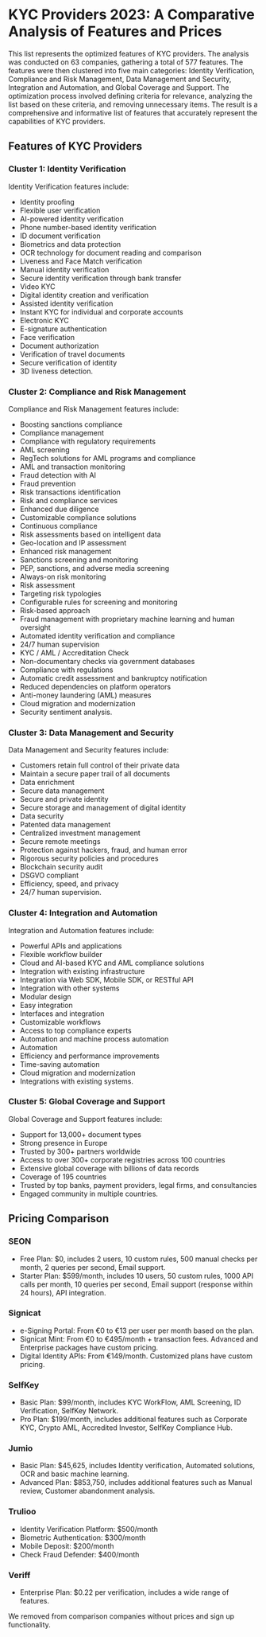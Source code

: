 # KYC Providers 2023: A Comparative Analysis of Features and Prices

This list represents the optimized features of KYC providers. The analysis was conducted on 63 companies, gathering a total of 577 features. The features were then clustered into five main categories: Identity Verification, Compliance and Risk Management, Data Management and Security, Integration and Automation, and Global Coverage and Support. The optimization process involved defining criteria for relevance, analyzing the list based on these criteria, and removing unnecessary items. The result is a comprehensive and informative list of features that accurately represent the capabilities of KYC providers.

## Features of KYC Providers

### Cluster 1: Identity Verification

Identity Verification features include:

- Identity proofing 
- Flexible user verification 
- AI-powered identity verification 
- Phone number-based identity verification 
- ID document verification 
- Biometrics and data protection 
- OCR technology for document reading and comparison 
- Liveness and Face Match verification 
- Manual identity verification 
- Secure identity verification through bank transfer 
- Video KYC 
- Digital identity creation and verification 
- Assisted identity verification 
- Instant KYC for individual and corporate accounts 
- Electronic KYC 
- E-signature authentication 
- Face verification 
- Document authorization 
- Verification of travel documents 
- Secure verification of identity 
- 3D liveness detection.

### Cluster 2: Compliance and Risk Management

Compliance and Risk Management features include:

- Boosting sanctions compliance 
- Compliance management 
- Compliance with regulatory requirements 
- AML screening 
- RegTech solutions for AML programs and compliance 
- AML and transaction monitoring 
- Fraud detection with AI 
- Fraud prevention 
- Risk transactions identification 
- Risk and compliance services 
- Enhanced due diligence 
- Customizable compliance solutions 
- Continuous compliance 
- Risk assessments based on intelligent data 
- Geo-location and IP assessment 
- Enhanced risk management 
- Sanctions screening and monitoring 
- PEP, sanctions, and adverse media screening 
- Always-on risk monitoring 
- Risk assessment 
- Targeting risk typologies 
- Configurable rules for screening and monitoring 
- Risk-based approach 
- Fraud management with proprietary machine learning and human oversight 
- Automated identity verification and compliance 
- 24/7 human supervision 
- KYC / AML / Accreditation Check 
- Non-documentary checks via government databases 
- Compliance with regulations 
- Automatic credit assessment and bankruptcy notification 
- Reduced dependencies on platform operators 
- Anti-money laundering (AML) measures 
- Cloud migration and modernization 
- Security sentiment analysis.

### Cluster 3: Data Management and Security

Data Management and Security features include:

- Customers retain full control of their private data 
- Maintain a secure paper trail of all documents 
- Data enrichment 
- Secure data management 
- Secure and private identity 
- Secure storage and management of digital identity 
- Data security 
- Patented data management 
- Centralized investment management 
- Secure remote meetings 
- Protection against hackers, fraud, and human error 
- Rigorous security policies and procedures 
- Blockchain security audit 
- DSGVO compliant 
- Efficiency, speed, and privacy 
- 24/7 human supervision.

### Cluster 4: Integration and Automation

Integration and Automation features include:

- Powerful APIs and applications 
- Flexible workflow builder 
- Cloud and AI-based KYC and AML compliance solutions 
- Integration with existing infrastructure 
- Integration via Web SDK, Mobile SDK, or RESTful API 
- Integration with other systems 
- Modular design 
- Easy integration 
- Interfaces and integration 
- Customizable workflows 
- Access to top compliance experts 
- Automation and machine process automation 
- Automation 
- Efficiency and performance improvements 
- Time-saving automation 
- Cloud migration and modernization 
- Integrations with existing systems.

### Cluster 5: Global Coverage and Support

Global Coverage and Support features include:

- Support for 13,000+ document types 
- Strong presence in Europe 
- Trusted by 300+ partners worldwide 
- Access to over 300+ corporate registries across 100 countries 
- Extensive global coverage with billions of data records 
- Coverage of 195 countries 
- Trusted by top banks, payment providers, legal firms, and consultancies 
- Engaged community in multiple countries.

## Pricing Comparison

### SEON
- Free Plan: $0, includes 2 users, 10 custom rules, 500 manual checks per month, 2 queries per second, Email support.
- Starter Plan: $599/month, includes 10 users, 50 custom rules, 1000 API calls per month, 10 queries per second, Email support (response within 24 hours), API integration.

### Signicat
- e-Signing Portal: From €0 to €13 per user per month based on the plan.
- Signicat Mint: From €0 to €495/month + transaction fees. Advanced and Enterprise packages have custom pricing.
- Digital Identity APIs: From €149/month. Customized plans have custom pricing.

### SelfKey
- Basic Plan: $99/month, includes KYC WorkFlow, AML Screening, ID Verification, SelfKey Network.
- Pro Plan: $199/month, includes additional features such as Corporate KYC, Crypto AML, Accredited Investor, SelfKey Compliance Hub.

### Jumio
- Basic Plan: $45,625, includes Identity verification, Automated solutions, OCR and basic machine learning.
- Advanced Plan: $853,750, includes additional features such as Manual review, Customer abandonment analysis.

### Trulioo
- Identity Verification Platform: $500/month
- Biometric Authentication: $300/month
- Mobile Deposit: $200/month
- Check Fraud Defender: $400/month

### Veriff
- Enterprise Plan: $0.22 per verification, includes a wide range of features.

We removed from comparison companies without prices and sign up functionality.
